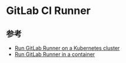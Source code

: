 # GitLab CI Runner


## 参考

* [Run GitLab Runner on a Kubernetes cluster](https://docs.gitlab.com/runner/install/kubernetes.html)
* [Run GitLab Runner in a container](https://docs.gitlab.com/runner/install/docker.html)
